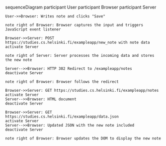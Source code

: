 sequenceDiagram
    participant User
    participant Browser
    participant Server
    
    User->>Browser: Writes note and clicks "Save"
    
    note right of Browser: Browser captures the input and triggers JavaScript event listener

    Browser->>Server: POST https://studies.cs.helsinki.fi/exampleapp/new_note with note data
    activate Server
    
    note right of Server: Server processes the incoming data and stores the new note
    
    Server-->>Browser: HTTP 302 Redirect to /exampleapp/notes
    deactivate Server
    
    note right of Browser: Browser follows the redirect
    
    Browser->>Server: GET https://studies.cs.helsinki.fi/exampleapp/notes
    activate Server
    Server-->>Browser: HTML document
    deactivate Server
    
    Browser->>Server: GET https://studies.cs.helsinki.fi/exampleapp/data.json
    activate Server
    Server-->>Browser: Updated JSON with the new note included
    deactivate Server
    
    note right of Browser: Browser updates the DOM to display the new note

